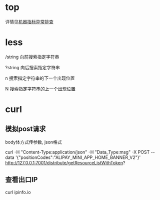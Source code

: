 # top
详情见[机器指标异常排查](./%E6%9C%BA%E5%99%A8%E6%8C%87%E6%A0%87%E5%BC%82%E5%B8%B8%E6%8E%92%E6%9F%A5.md)


# less
/string 向前搜索指定字符串

?string 向后搜索指定字符串

n 搜索指定字符串的下一个出现位置

N 搜索指定字符串的上一个出现位置


# curl

## 模拟post请求 
body体方式传参数, json格式

curl -H "Content-Type:application/json" -H "Data_Type:msg" -X POST --data '{"positionCodes":"ALIPAY_MINI_APP_HOME_BANNER_V2"}' http://127.0.0.1:7001/distribute/getResourceListWithToken?


## 查看出口IP
curl ipinfo.io



